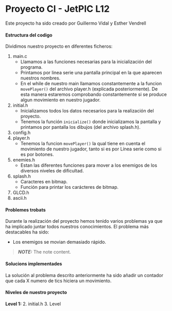 # Proyecto CI - JetPIC L12

Este proyecto ha sido creado por Guillermo Vidal y Esther Vendrell

#### Estructura del codigo

Dividimos nuestro proyecto en diferentes ficheros:
1. main.c
   - Llamamos a las funciones necesarias para la inicialización del programa.
   - Printamos por linea serie una pantalla principal en la que aparecen nuestros nombres. 
   - En el while de nuestro main llamamos constantemente a la funcion `movePlayer()` del archivo player.h (explicada posteriormente). De esta manera estaremos comprobando constantemente si se produce algun movimiento en nuestro jugador.
2. initial.h
   - Inicializamos todos los datos necesarios para la realización del proyecto.
   - Tenemos la función `inicialize()` donde inicializamos la pantalla y printamos por pantalla los dibujos (del archivo splash.h).
3. config.h
4. player.h
   - Tenemos la funcion `movePlayer()` la qual tiene en cuenta el movimiento de nuestro jugador, tanto si es por Línea serie como si es por botones.
5. enemies.h
   - Estan las diferentes funciones para mover a los enemigos de los diversos niveles de dificultad. 
6. splash.h
   - Caracteres en bitmap.
   - Función para printar los carácteres de bitmap.
7. GLCD.h
8. ascii.h

#### Problemes trobats

Durante la realización del proyecto hemos tenido varios problemas ya que ha implicado juntar todos nuestros conocimientos. El problema más destacables ha sido:
   - Los enemigos se movian demasiado rápido.
> **_NOTE:_**  The note content.

[^note]:
    Uno de nuestros requisitos ha sido no usar delays para solventar este inconveniente.

#### Solucions implementades

La solución al problema descrito anteriormente ha sido añadir un contador que cada X numero de tics hiciera un movimiento.

#### Niveles de nuestro proyecto

**Level 1:** 
2. initial.h
3. Level
